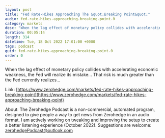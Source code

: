 ```yaml
---
layout: post
title: "Fed Rate-Hikes Approaching The &quot;Breaking Point&quot;"
audio: fed-rate-hikes-approaching-breaking-point-0
category: markets
desc: "When the lag effect of monetary policy collides with accelerating economic weakness, the Fed will realize its mistake... That risk is much greater than the Fed currently realizes..."
duration: 00:05:14
length: 314
datetime: Tue, 18 Oct 2022 17:01:00 +0000
tags: podcast
guid: fed-rate-hikes-approaching-breaking-point-0
order: 0
---
```

When the lag effect of monetary policy collides with accelerating economic weakness, the Fed will realize its mistake... That risk is much greater than the Fed currently realizes...

Link: [https://www.zerohedge.com/markets/fed-rate-hikes-approaching-breaking-point](https://www.zerohedge.com/markets/fed-rate-hikes-approaching-breaking-point)

About: The Zerohedge Podcast is a non-commercial, automated program, designed to give people a way to get news from Zerohedge in an audio format.  I am actively working on tweaking and improving the setup to create a better listening experience (October 2022).  Suggestions are welcome: [zerohedgePodcast@outlook.com](mailto:zerohedgePodcast@outlook.com)